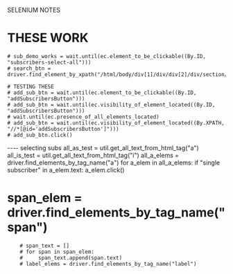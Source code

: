 SELENIUM NOTES

# THESE WORK
    # sub_demo_works = wait.until(ec.element_to_be_clickable((By.ID, "subscribers-select-all")))
    # search_btn = driver.find_element_by_xpath("/html/body/div[1]/div/div[2]/div/section/div/section[1]/form/input[4]").click()

    # TESTING THESE
    # add_sub_btn = wait.until(ec.element_to_be_clickable((By.ID, "addSubscribersButton")))
    # add_sub_btn = wait.until(ec.visibility_of_element_located((By.ID, "addSubscribersButton")))
    # wait.until(ec.presence_of_all_elements_located)
    # add_sub_btn = wait.until(ec.visibility_of_element_located((By.XPATH, "//*[@id='addSubscribersButton']")))
    # add_sub_btn.click()


---- selecting subs
all_as_test = util.get_all_text_from_html_tag("a")
        all_is_test = util.get_all_text_from_html_tag("i")
        all_a_elems = driver.find_elements_by_tag_name("a")
        for a_elem in all_a_elems:
            if "single subscriber" in a_elem.text:
                a_elem.click()

# span_elem = driver.find_elements_by_tag_name("span")
        # span_text = []
        # for span in span_elem:
        #     span_text.append(span.text)
        # label_elems = driver.find_elements_by_tag_name("label")

